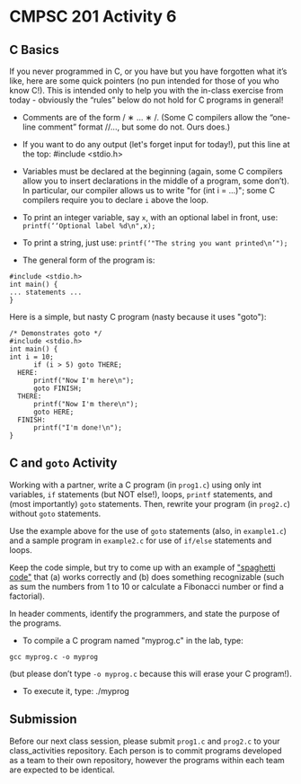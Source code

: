 # CMPSC 201 Activity 6

## C Basics

If you never programmed in C, or you have but you have forgotten what it’s like, here are some quick pointers (no pun intended for those of you who know C!). This is intended only to help you with the in-class exercise from today - obviously the “rules” below do not hold for C programs in general!

- Comments are of the form / ∗ ... ∗ /. (Some C compilers allow the “one-line comment” format //..., but some do not. Ours does.)

- If you want to do any output (let's forget input for today!), put this line at the top: #include <stdio.h>

- Variables must be declared at the beginning (again, some C compilers allow you to insert declarations in the middle of a program, some don’t). In particular, our compiler allows us to write "for (int i = ...)"; some C compilers require you to declare `i` above the loop.

- To print an integer variable, say `x`, with an optional label in front, use: `printf(‘‘Optional label %d\n",x);`

- To print a string, just use:
`printf(‘"The string you want printed\n’");`

- The general form of the program is: 
```
#include <stdio.h>
int main() {
... statements ...
}
```

Here is a simple, but nasty C program (nasty because it uses "goto"):

```
/* Demonstrates goto */ 
#include <stdio.h>
int main() {
int i = 10;
      if (i > 5) goto THERE;
  HERE:
      printf("Now I'm here\n");
      goto FINISH;
  THERE:
      printf("Now I'm there\n");
      goto HERE;
  FINISH:
      printf("I'm done!\n");
}
```

## C and `goto` Activity

Working with a partner, write a C program (in `prog1.c`) using only int variables, `if` statements (but NOT else!), loops, `printf` statements, and (most importantly) `goto` statements. Then, rewrite your program (in `prog2.c`) without `goto` statements.

Use the example above for the use of `goto` statements (also, in `example1.c`) and a sample program in `example2.c` for use of `if/else` statements and loops. 

Keep the code simple, but try to come up with an example of ["spaghetti code"](https://en.wikipedia.org/wiki/Spaghetti_code) that (a) works correctly and (b) does something recognizable (such as sum the numbers from 1 to 10 or calculate a Fibonacci number or find a factorial).

In header comments, identify the programmers, and state the purpose of the programs.

- To compile a C program named "myprog.c" in the lab, type:

`gcc myprog.c -o myprog`

(but please don’t type `-o myprog.c` because this will erase your C program!).

- To execute it, type: ./myprog

## Submission

Before our next class session, please submit `prog1.c` and `prog2.c` to your class_activities repository. Each person is to
commit programs developed as a team to their own repository, however the programs within each team are expected to be identical.
      